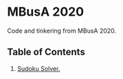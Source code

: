 # MBusA 2020
Code and tinkering from MBusA 2020.

## Table of Contents
1. [Sudoku Solver.](NSudoku_solver.py)
